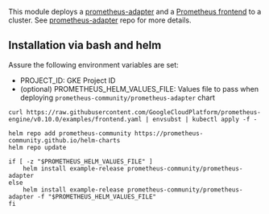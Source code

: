This module deploys a [prometheus-adapter](https://github.com/kubernetes-sigs/prometheus-adapter) and a [Prometheus frontend](https://github.com/GoogleCloudPlatform/prometheus-engine/blob/main/examples/frontend.yaml) to a cluster. See [prometheus-adapter](https://github.com/kubernetes-sigs/prometheus-adapter) repo for more details.

## Installation via bash and helm

Assure the following environment variables are set:
   - PROJECT_ID: GKE Project ID
   - (optional) PROMETHEUS_HELM_VALUES_FILE: Values file to pass when deploying `prometheus-community/prometheus-adapter` chart

```
curl https://raw.githubusercontent.com/GoogleCloudPlatform/prometheus-engine/v0.10.0/examples/frontend.yaml | envsubst | kubectl apply -f -

helm repo add prometheus-community https://prometheus-community.github.io/helm-charts
helm repo update

if [ -z "$PROMETHEUS_HELM_VALUES_FILE" ]
    helm install example-release prometheus-community/prometheus-adapter
else
    helm install example-release prometheus-community/prometheus-adapter -f "$PROMETHEUS_HELM_VALUES_FILE"
fi
```
